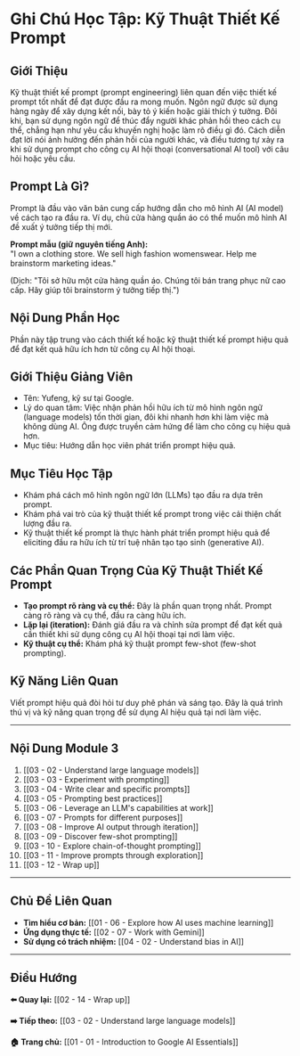 # Ghi Chú Học Tập: Kỹ Thuật Thiết Kế Prompt

## Giới Thiệu

Kỹ thuật thiết kế prompt (prompt engineering) liên quan đến việc thiết kế prompt tốt nhất để đạt được đầu ra mong muốn. Ngôn ngữ được sử dụng hàng ngày để xây dựng kết nối, bày tỏ ý kiến hoặc giải thích ý tưởng. Đôi khi, bạn sử dụng ngôn ngữ để thúc đẩy người khác phản hồi theo cách cụ thể, chẳng hạn như yêu cầu khuyến nghị hoặc làm rõ điều gì đó. Cách diễn đạt lời nói ảnh hưởng đến phản hồi của người khác, và điều tương tự xảy ra khi sử dụng prompt cho công cụ AI hội thoại (conversational AI tool) với câu hỏi hoặc yêu cầu.

## Prompt Là Gì?

Prompt là đầu vào văn bản cung cấp hướng dẫn cho mô hình AI (AI model) về cách tạo ra đầu ra. Ví dụ, chủ cửa hàng quần áo có thể muốn mô hình AI đề xuất ý tưởng tiếp thị mới.

**Prompt mẫu (giữ nguyên tiếng Anh):**  
"I own a clothing store. We sell high fashion womenswear. Help me brainstorm marketing ideas."

(Dịch: "Tôi sở hữu một cửa hàng quần áo. Chúng tôi bán trang phục nữ cao cấp. Hãy giúp tôi brainstorm ý tưởng tiếp thị.")

## Nội Dung Phần Học

Phần này tập trung vào cách thiết kế hoặc kỹ thuật thiết kế prompt hiệu quả để đạt kết quả hữu ích hơn từ công cụ AI hội thoại.

## Giới Thiệu Giảng Viên

- Tên: Yufeng, kỹ sư tại Google.
- Lý do quan tâm: Việc nhận phản hồi hữu ích từ mô hình ngôn ngữ (language models) tốn thời gian, đôi khi nhanh hơn khi làm việc mà không dùng AI. Ông được truyền cảm hứng để làm cho công cụ hiệu quả hơn.
- Mục tiêu: Hướng dẫn học viên phát triển prompt hiệu quả.

## Mục Tiêu Học Tập

- Khám phá cách mô hình ngôn ngữ lớn (LLMs) tạo đầu ra dựa trên prompt.
- Khám phá vai trò của kỹ thuật thiết kế prompt trong việc cải thiện chất lượng đầu ra.
- Kỹ thuật thiết kế prompt là thực hành phát triển prompt hiệu quả để eliciting đầu ra hữu ích từ trí tuệ nhân tạo tạo sinh (generative AI).

## Các Phần Quan Trọng Của Kỹ Thuật Thiết Kế Prompt

- **Tạo prompt rõ ràng và cụ thể:** Đây là phần quan trọng nhất. Prompt càng rõ ràng và cụ thể, đầu ra càng hữu ích.
- **Lặp lại (iteration):** Đánh giá đầu ra và chỉnh sửa prompt để đạt kết quả cần thiết khi sử dụng công cụ AI hội thoại tại nơi làm việc.
- **Kỹ thuật cụ thể:** Khám phá kỹ thuật prompt few-shot (few-shot prompting).

## Kỹ Năng Liên Quan

Viết prompt hiệu quả đòi hỏi tư duy phê phán và sáng tạo. Đây là quá trình thú vị và kỹ năng quan trọng để sử dụng AI hiệu quả tại nơi làm việc.

---

## Nội Dung Module 3

1. [[03 - 02 - Understand large language models]]
2. [[03 - 03 - Experiment with prompting]]
3. [[03 - 04 - Write clear and specific prompts]]
4. [[03 - 05 - Prompting best practices]]
5. [[03 - 06 - Leverage an LLM's capabilities at work]]
6. [[03 - 07 - Prompts for different purposes]]
7. [[03 - 08 - Improve AI output through iteration]]
8. [[03 - 09 - Discover few-shot prompting]]
9. [[03 - 10 - Explore chain-of-thought prompting]]
10. [[03 - 11 - Improve prompts through exploration]]
11. [[03 - 12 - Wrap up]]

---

## Chủ Đề Liên Quan

- **Tìm hiểu cơ bản:** [[01 - 06 - Explore how AI uses machine learning]]
- **Ứng dụng thực tế:** [[02 - 07 - Work with Gemini]]
- **Sử dụng có trách nhiệm:** [[04 - 02 - Understand bias in AI]]

---

## Điều Hướng

**⬅️ Quay lại:** [[02 - 14 - Wrap up]]

**➡️ Tiếp theo:** [[03 - 02 - Understand large language models]]

**🏠 Trang chủ:** [[01 - 01 - Introduction to Google AI Essentials]]
